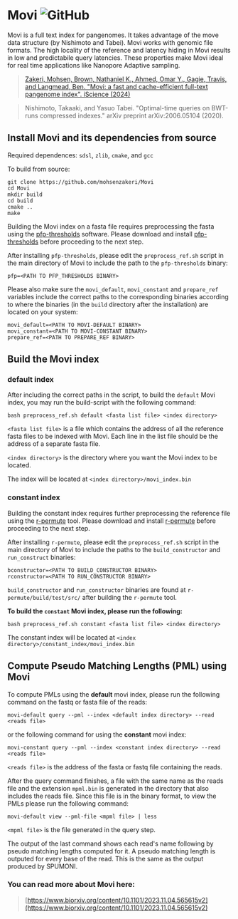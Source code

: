 # Movi ![GitHub](https://img.shields.io/github/license/mohsenzakeri/movi?color=green)

Movi is a full text index for pangenomes. It takes advantage of the move data structure (by Nishimoto and Tabei). Movi works with genomic file formats. The high locality of the reference and latency hiding in Movi results in low and predictabile query latencies. These properties make Movi ideal for real time applications like Nanopore Adaptive sampling.

>[Zakeri, Mohsen, Brown, Nathaniel K., Ahmed, Omar Y., Gagie, Travis, and Langmead, Ben. "Movi: a fast and cache-efficient full-text pangenome index". iScience (2024)](https://www.cell.com/iscience/fulltext/S2589-0042(24)02691-9)

>Nishimoto, Takaaki, and Yasuo Tabei. "Optimal-time queries on BWT-runs compressed indexes." arXiv preprint arXiv:2006.05104 (2020).

## Install Movi and its dependencies from source


Required dependences: `sdsl`, `zlib`, `cmake`, and `gcc`

To build from source:
```
git clone https://github.com/mohsenzakeri/Movi
cd Movi
mkdir build
cd build
cmake ..
make
```

Building the Movi index on a fasta file requires preprocessing the fasta using the [pfp-thresholds](https://github.com/maxrossi91/pfp-thresholds) software. 
Please download and install [pfp-thresholds](https://github.com/maxrossi91/pfp-thresholds) before proceeding to the next step.

After installing `pfp-thresholds`, please edit the `preprocess_ref.sh` script in the main directory of Movi to include the path to the `pfp-thresholds` binary:
```
pfp=<PATH TO PFP_THRESHOLDS BINARY>
```

Please also make sure the `movi_default`, `movi_constant` and `prepare_ref` variables include the correct paths to the corresponding binaries according to where the binaries (in the `build` directory after the installation) are located on your system:
```
movi_default=<PATH TO MOVI-DEFAULT BINARY>
movi_constant=<PATH TO MOVI-CONSTANT BINARY>
prepare_ref=<PATH TO PREPARE_REF BINARY>
```

## Build the Movi index

### default index
After including the correct paths in the script, to build the `default` Movi index, you may run the build-script with the following command:
```
bash preprocess_ref.sh default <fasta list file> <index directory>
```
`<fasta list file>` is a file which contains the address of all the reference fasta files to be indexed with Movi. Each line in the list file should be the address of a separate fasta file.

`<index directory>` is the directory where you want the Movi index to be located.

The index will be located at `<index directory>/movi_index.bin`

### constant index
Building the constant index requires further preprocessing the reference file using the [r-permute](https://github.com/drnatebrown/r-permute) tool. 
Please download and install [r-permute](https://github.com/drnatebrown/r-permute) before proceeding to the next step.

After installing `r-permute`, please edit the `preprocess_ref.sh` script in the main directory of Movi to include the paths to the `build_constructor` and `run_construct` binaries:
```
bconstructor=<PATH TO BUILD_CONSTRUCTOR BINARY>
rconstructor=<PATH TO RUN_CONSTRUCTOR BINARY>
```
`build_constructor` and `run_constructor` binaries are found at `r-permute/build/test/src/` after building the `r-permute` tool.

**To build the `constant` Movi index, please run the following:**
```
bash preprocess_ref.sh constant <fasta list file> <index directory>
```
The constant index will be located at `<index directory>/constant_index/movi_index.bin`

## Compute Pseudo Matching Lengths (PML) using Movi

To compute PMLs using the **default** movi index, please run the following command on the fastq or fasta file of the reads:
```
movi-default query --pml --index <default index directory> --read <reads file>
```
or the following command for using the **constant** movi index:
```
movi-constant query --pml --index <constant index directory> --read <reads file>
```

`<reads file>` is the address of the fasta or fastq file containing the reads.

After the query command finishes, a file with the same name as the reads file and the extension `mpml.bin` is generated in the directory that also includes the reads file.
Since this file is in the binary format, to view the PMLs please run the following command:
```
movi-default view --pml-file <mpml file> | less
```
`<mpml file>` is the file generated in the query step.

The output of the last command shows each read's name following by pseudo matching lengths computed for it. A pseudo matching length is outputed for every base of the read. This is the same as the output produced by SPUMONI.

### You can read more about Movi here:
> [https://www.biorxiv.org/content/10.1101/2023.11.04.565615v2](https://www.biorxiv.org/content/10.1101/2023.11.04.565615v2)

